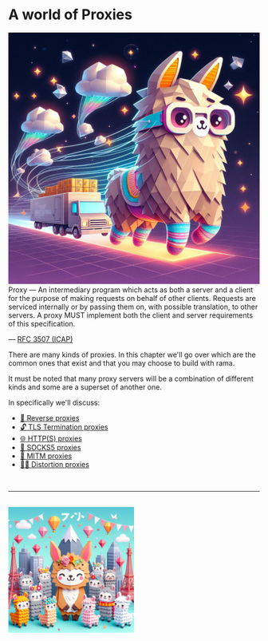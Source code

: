 # A world of Proxies

<div class="book-article-intro">
    <img src="../img/proxy_llama_socks5.jpeg" alt="artistical representation of rama socks5 proxy as llama carying cargo through space while wearing socks">
    <div>
        Proxy — An intermediary program which acts as both a server and a client
         for the purpose of making requests on behalf of other clients.
         Requests are serviced internally or by passing them on, with
         possible translation, to other servers. A proxy MUST implement
         both the client and server requirements of this specification.
        <p>— <a href="https://www.rfc-editor.org/rfc/pdfrfc/rfc3507.txt.pdf">RFC 3507 (ICAP)</a></p>
    </div>
</div>

There are many kinds of proxies. In this chapter we'll go over
which are the common ones that exist and that you may choose
to build with rama.

It must be noted that many proxy servers will be a combination of
different kinds and some are a superset of another one.

In specifically we'll discuss:

- [🚦 Reverse proxies](./reverse.md)
- [🔓 TLS Termination proxies](./tls.md)
- [🌐 HTTP(S) proxies](./http.md)
- [🧦 SOCKS5 proxies](./socks5.md)
- [🔎 MITM proxies](./mitm.md)
- [🕵️‍♀️ Distortion proxies](./distort.md)

<br>

---

<br>

<div class="book-article-image-center">
<img style="width: 50%" src="../img/llama_party.jpeg" alt="party of llamas, as a fun visual representation of a world of proxies">
</div>
